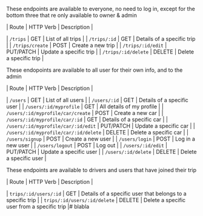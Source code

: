 These endpoints are available to everyone, no need to log in, except for the bottom three that re only available to owner & admin

| Route                                 | HTTP Verb | Description                                                |

| `/trips`                              | GET       | List of all trips                                          |
| `/trips/:id`                          | GET       | Details of a specific trip                                 |
| `/trips/create`                       | POST      | Create a new trip                                          |
| `/trips/:id/edit`                     | PUT/PATCH | Update a specific trip                                     |
| `/trips/:id/delete`                   | DELETE    | Delete a specific trip                                     |




These endopoints are available to all user for their own info, and to the admin

| Route                                 | HTTP Verb | Description                                                |

| `/users`                              | GET       | List of all users                                          |
| `/users/:id`                          | GET       | Details of a specific user                                 |
| `/users/:id/myprofile`                | GET       | All details of my profile                                  |
| `/users/:id/myprofile/car/create`     | POST      | Create a new car                                           |
| `/users/:id/myprofile/car/:id`        | GET       | Details of a specific car                                  |
| `/users/:id/myprofile/car/:id/edit`   | PUT/PATCH | Update a specific car                                      |
| `/users/:id/myprofile/car/:id/delete` | DELETE    | Delete a specific car                                      |
| `/users/signup`                       | POST      | Create a new user                                          |
| `/users/login`                        | POST      | Log in a new user                                          |
| `/users/logout`                       | POST      | Log out                                                    |
| `/users/:id/edit`                     | PUT/PATCH | Update a specific user                                     |
| `/users/:id/delete`                   | DELETE    | Delete a specific user                                     |




These endpoints are available to drivers and users that have joined their trip

| Route                                 | HTTP Verb | Description                                                |

| `trips/:id/users/:id`                 | GET       | Details of a specific user that belongs to a specific trip |
| `trips/:id/users/:id/delete`          | DELETE    | Delete a specific user from a specific trip                |# blabla
